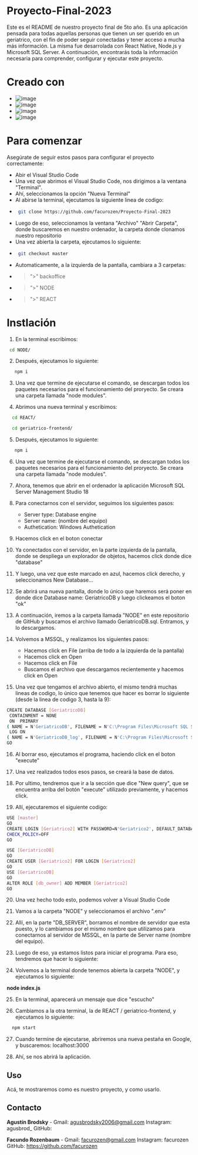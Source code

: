 # Proyecto-Final-2023

Este es el README de nuestro proyecto final de 5to año. Es una aplicación pensada para todas aquellas personas que tienen un ser querido en un geriatrico, con el fin de poder seguir conectadas y tener acceso a mucha más información. La misma fue desarrolada con React Native, Node.js y Microsoft SQL Server. A continuación, encontrarás toda la información necesaria para comprender, configurar y ejecutar este proyecto.

# Creado con

* ![image](https://github.com/facurozen/Proyecto-Final-2023/assets/106318798/b1221d8d-d54b-42e5-9bda-6c67318a5dcc)
* ![image](https://github.com/facurozen/Proyecto-Final-2023/assets/106318798/441315cf-6874-4224-b851-27a8314f4235)
* ![image](https://github.com/facurozen/Proyecto-Final-2023/assets/106318798/0a9cc519-ac08-4111-b761-bc143cf41051)
* ![image](https://github.com/facurozen/Proyecto-Final-2023/assets/106318798/e9daf52e-08f6-4a94-bead-a136d8aa1894)

# Para comenzar

Asegúrate de seguir estos pasos para configurar el proyecto correctamente:
* Abir el Visual Studio Code
* Una vez que abrimos el Visual Studio Code, nos dirigimos a la ventana "Terminal".
* Ahí, seleccionamos la opción "Nueva Terminal"
* Al abirse la terminal, ejecutamos la siguiente linea de codigo:
* 
  ```sh
   git clone https://github.com/facurozen/Proyecto-Final-2023

   ```
* Luego de eso, seleccionamos la ventana "Archivo" "Abrir Carpeta", donde buscaremos en nuestro ordenador, la carpeta donde clonamos nuestro repositorio
* Una vez abierta la carpeta, ejecutamos lo siguiente:
* 
  ```sh
   git checkout master

   ```
* Automaticamente, a la izquierda de la pantalla, cambiara a 3 carpetas:
* > ">" backoffice
* > ">" NODE
* > ">" REACT


# Instlación

1. En la terminal escribimos: 
  ```sh
   cd NODE/

   ```
2. Después, ejecutamos lo siguiente:
```sh
   npm i

```
3. Una vez que termine de ejecutarse el comando, se descargan todos los paquetes necesarios para el funcionamiento del proryecto. Se creara una carpeta llamada "node modules".
   
4. Abrimos una nueva terminal y escribimos:
   
 ```sh
   cd REACT/

   ```
 ```sh
   cd geriatrico-frontend/

   ```
5. Después, ejecutamos lo siguiente:
```sh
   npm i

```
6. Una vez que termine de ejecutarse el comando, se descargan todos los paquetes necesarios para el funcionamiento del proryecto. Se creara una carpeta llamada "node modules".

7. Ahora, tenemos que abrir en el ordenador la aplicación Microsoft SQL Server Management Studio 18
   
8. Para conectarnos con el servidor, seguimos los siguientes pasos:
   * Server type: Database engine
   * Server name: (nombre del equipo)
   * Authetication: Windows Authetication

9. Hacemos click en el boton conectar
  
10. Ya conectados con el servidor, en la parte izquierda de la pantalla, donde se despliega un explorador de objetos, hacemos click donde dice "database"

11. Y luego, una vez que este marcado en azul, hacemos click derecho, y seleccionamos New Database...

12.  Se abrirá una nueva pantalla, donde lo único que haremos será poner en donde dice Database name: GeriatricoDB y luego clickeamos el boton "ok"

13. A continuación, iremos a la carpeta llamada "NODE" en este repositorio de GitHub y buscamos el archivo llamado GeriatricoDB.sql. Entramos, y lo descargamos.

14.  Volvemos a MSSQL, y realizamos los siguientes pasos:
     * Hacemos click en File (arriba de todo a la izquierda de la pantalla)
     * Hacemos click en Open
     * Hacemos click en File
     * Buscamos el archivo que descargamos recientemente y hacemos click en Open

15. Una vez que tengamos el archivo abierto, el mismo tendrá muchas lineas de codigo, lo único que tenemos que hacer es borrar lo siguiente (desde la linea de codigo 3, hasta la 9):

```sh
CREATE DATABASE [GeriatricoDB]
 CONTAINMENT = NONE
 ON  PRIMARY 
( NAME = N'GeriatricoDB', FILENAME = N'C:\Program Files\Microsoft SQL Server\MSSQL14.MSSQLSERVER\MSSQL\DATA\GeriatricoDB.mdf' , SIZE = 8192KB , MAXSIZE = UNLIMITED, FILEGROWTH = 65536KB )
 LOG ON 
( NAME = N'GeriatricoDB_log', FILENAME = N'C:\Program Files\Microsoft SQL Server\MSSQL14.MSSQLSERVER\MSSQL\DATA\GeriatricoDB_log.ldf' , SIZE = 8192KB , MAXSIZE = 2048GB , FILEGROWTH = 65536KB )
GO

```
    
16. Al borrar eso, ejecutamos el programa, haciendo click en el boton "execute"

17. Una vez realizados todos esos pasos, se creará la base de datos.

18. Por ultimo, tendremos que ir a la sección que dice "New query", que se encuentra arriba del botón "execute" utilizado previamente, y hacemos click.

19. Allí, ejecutaremos el siguiente codigo:   
```sh
USE [master]
GO
CREATE LOGIN [Geriatrico2] WITH PASSWORD=N'Geriatrico2', DEFAULT_DATABASE=[GeriatricoDB], CHECK_EXPIRATION=OFF,
CHECK_POLICY=OFF
GO

USE [GeriatricoDB]
GO
CREATE USER [Geriatrico2] FOR LOGIN [Geriatrico2]
GO
USE [GeriatricoDB]
GO
ALTER ROLE [db_owner] ADD MEMBER [Geriatrico2]
GO

```
20. Una vez hecho todo esto, podemos volver a Visual Studio Code

21. Vamos a la carpeta "NODE" y seleccionamos el archivo ".env"

22. Allí, en la parte "DB_SERVER", borramos el nombre de servidor que esta puesto, y lo cambiamos por el mismo nombre que utilizamos para conectarnos al servidor de MSSQL, en la parte de Server name (nombre del equipo).

23. Luego de eso, ya estamos listos para iniciar el programa. Para eso, tendremos que hacer lo siguiente:

24.  Volvemos a la terminal donde tenemos abierta la carpeta "NODE", y ejecutamos lo siguiente:
    
   **node index.js**

25. En la terminal, aparecerá un mensaje que dice "escucho"

26. Cambiamos a la otra terminal, la de REACT / geriatrico-frontend, y ejecutamos lo siguiente:
 ```sh
   npm start
   ```
27. Cuando termine de ejecutarse, abriremos una nueva pestaña en Google, y buscaremos: localhost:3000

28. Ahí, se nos abrirá la aplicación.

## Uso

Acá, te mostraremos como es nuestro proyecto, y como usarlo.

## Contacto

**Agustín Brodsky** - 
Gmail: agusbrodsky2006@gmail.com 
Instagram: agusbrod_
GitHub: 

**Facundo Rozenbaum** - 
Gmail: facurozen@gmail.com 
Instagram: facurozen
GitHub: https://github.com/facurozen





